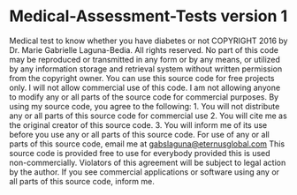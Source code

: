 # Medical-Assessment-Tests version 1
Medical test to know whether you have diabetes or not
COPYRIGHT 2016 by Dr. Marie Gabrielle Laguna-Bedia. All rights reserved. No part of this code may be reproduced or transmitted in any form or by any means, or utilized by any information storage and retrieval system without written permission from the copyright owner. You can use this source code for free projects only. I will not allow commercial use of this code. I am not allowing anyone to modify any or all parts of the source code for commercial purposes. By using my source code, you agree to the following: 1. You will not distribute any or all parts of this source code for commercial use 2. You will cite me as the original creator of this source code. 3. You will inform me of its use before you use any or all parts of this source code. For use of any or all parts of this source code, email me at gabslaguna@eternusglobal.com This source code is provided free to use for everybody provided this is used non-commercially. Violators of this agreement will be subject to legal action by the author. If you see commercial applications or software using any or all parts of this source code, inform me. 
